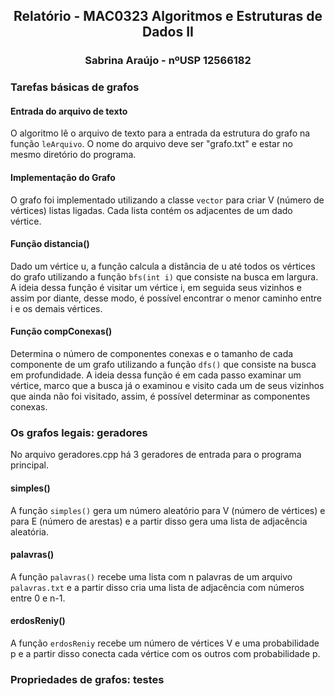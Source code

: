 <div align="center">
  <h2>Relatório - MAC0323 Algoritmos e Estruturas de Dados II</h2>
  <h3>Sabrina Araújo - nºUSP 12566182</h3>
</div>

### Tarefas básicas de grafos

#### Entrada do arquivo de texto
O algoritmo lê o arquivo de texto para a entrada da estrutura do grafo na função ```leArquivo```. O nome do arquivo deve ser "grafo.txt" e estar no mesmo diretório do programa.

#### Implementação do Grafo
O grafo foi implementado utilizando a classe ```vector``` para criar V (número de vértices) listas ligadas. Cada lista contém os adjacentes de um dado vértice.

#### Função distancia()
Dado um vértice u, a função calcula a distância de u até todos os vértices do grafo utilizando a função ```bfs(int i)``` que consiste na busca em largura. A ideia dessa função é visitar um vértice i, em seguida seus vizinhos e assim por diante, desse modo, é possível encontrar o menor caminho entre i e os demais vértices.

#### Função compConexas()
Determina o número de componentes conexas e o tamanho de cada componente de um grafo utilizando a função ```dfs()``` que consiste na busca em profundidade. A ideia dessa função é em cada passo examinar um vértice, marco que a busca já o examinou e visito cada um de seus vizinhos que ainda não foi visitado, assim, é possível determinar as componentes conexas.

### Os grafos legais: geradores
No arquivo geradores.cpp há 3 geradores de entrada para o programa principal.
#### simples()
A função ```simples()``` gera um número aleatório para V (número de vértices) e para E (número de arestas) e a partir disso gera uma lista de adjacência aleatória.

#### palavras()
A função ```palavras()``` recebe uma lista com n palavras de um arquivo ```palavras.txt``` e a partir disso cria uma lista de adjacência com números entre 0 e n-1.

#### erdosReniy()
A função ```erdosReniy``` recebe um número de vértices V e uma probabilidade p e a partir disso conecta cada vértice com os outros com probabilidade p.

### Propriedades de grafos: testes

